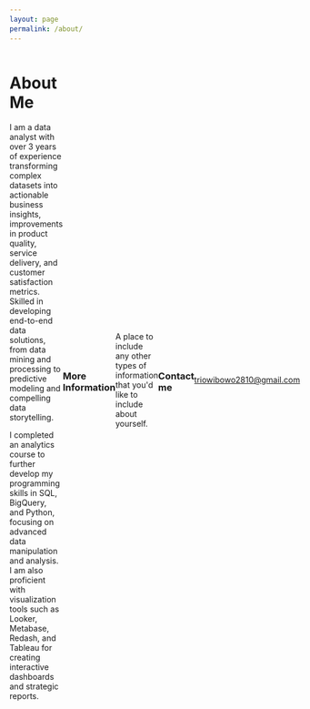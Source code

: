 ```yaml
---
layout: page
permalink: /about/
---
```


<div style="display: flex; align-items: center;">
<!--   <img src="images/my_profil_1.png" width="400" height="300" alt class="img-fluid"> -->
<!--   <img src="images/my_profil_1.png" style="width: 300px; margin-right: 20px; border-radius: 50%;"> -->
  <!-- </div> -->

  ![profile picture](/images/my_profil_1.png)
  <div>
    <h1>About Me</h1>
  <p>I am a data analyst with over 3 years of experience transforming complex datasets into actionable business insights, improvements in product quality, service delivery, and customer satisfaction metrics. Skilled in developing end-to-end data solutions, from data mining and processing to predictive modeling and compelling data storytelling.</p>
    <p>I completed an analytics course to further develop my programming skills in SQL, BigQuery, and Python, focusing on advanced data manipulation and analysis. I am also proficient with visualization tools such as Looker, Metabase, Redash, and Tableau for creating interactive dashboards and strategic reports.</p>
  </div>

  
  


### More Information

A place to include any other types of information that you'd like to include about yourself.

### Contact me

[triowibowo2810@gmail.com](mailto:triowibowo2810@gmail.com)
